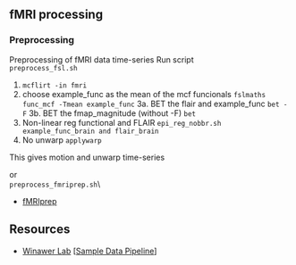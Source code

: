 ## fMRI processing

### Preprocessing
Preprocessing of fMRI data time-series
Run script \
`preprocess_fsl.sh`
1. `mcflirt -in fmri`
2. choose example_func as the mean of the mcf funcionals 
`fslmaths func_mcf -Tmean example_func`
3a. BET the flair and example_func
`bet -F`
3b. BET the fmap_magnitude (without -F)
`bet` 
4. Non-linear reg functional and FLAIR
`epi_reg_nobbr.sh example_func_brain and flair_brain`
5. No unwarp
`applywarp`

This gives motion and unwarp time-series


or \
`preprocess_fmriprep.sh`\
- [fMRIprep](https://fmriprep.org/en/stable/)

### 

## Resources
- [Winawer Lab](https://wikis.nyu.edu/display/winawerlab/home) [[Sample Data Pipeline](https://wikis.nyu.edu/display/winawerlab/Sample+Data+Pipeline)]

